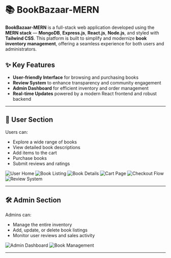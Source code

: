 

# 📚 BookBazaar-MERN

**BookBazaar-MERN** is a full-stack web application developed using the **MERN stack** — **MongoDB**, **Express.js**, **React.js**, **Node.js**, and styled with **Tailwind CSS**. This platform is built to simplify and modernize **book inventory management**, offering a seamless experience for both users and administrators.

## ✨ Key Features

* **User-friendly Interface** for browsing and purchasing books
* **Review System** to enhance transparency and community engagement
* **Admin Dashboard** for efficient inventory and order management
* **Real-time Updates** powered by a modern React frontend and robust backend

---

## 👤 User Section

Users can:

* Explore a wide range of books
* View detailed book descriptions
* Add items to the cart
* Purchase books
* Submit reviews and ratings

![User Home](https://github.com/user-attachments/assets/77de299b-c839-4611-8783-4502a630acd5)
![Book Listing](https://github.com/user-attachments/assets/5259b940-4f58-4997-b830-d98e06145a2f)
![Book Details](https://github.com/user-attachments/assets/a6cb66d5-e429-4324-a25e-8d24ba713349)
![Cart Page](https://github.com/user-attachments/assets/079b190b-17b6-46b9-b3a9-ccb6f8de1206)
![Checkout Flow](https://github.com/user-attachments/assets/2697c385-701d-4464-9483-ad0c31b84561)
![Review System](https://github.com/user-attachments/assets/3701ddfa-f042-4ed8-b48d-b5855f32db2b)

---

## 🛠️ Admin Section

Admins can:

* Manage the entire inventory
* Add, update, or delete book listings
* Monitor user reviews and sales activity

![Admin Dashboard](https://github.com/user-attachments/assets/c98b1742-dc04-4d94-873d-5eb4af8420f3)
![Book Management](https://github.com/user-attachments/assets/7df81d86-fb80-468f-a4bb-e2c85e4a243b)

---



